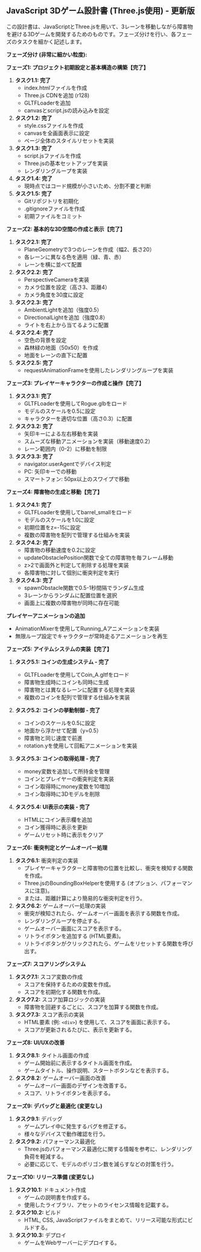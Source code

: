 ## JavaScript 3Dゲーム設計書 (Three.js使用) - 更新版

この設計書は、JavaScriptとThree.jsを用いて、3レーンを移動しながら障害物を避ける3Dゲームを開発するためのものです。フェーズ分けを行い、各フェーズのタスクを細かく記述します。

**フェーズ分け (非常に細かい粒度):**

**フェーズ1: プロジェクト初期設定と基本構造の構築【完了】**

1.  **タスク1.1: 完了**
    *   index.htmlファイルを作成
    *   Three.js CDNを追加 (r128)
    *   GLTFLoaderを追加
    *   canvasとscript.jsの読み込みを設定
2.  **タスク1.2: 完了**
    *   style.cssファイルを作成
    *   canvasを全画面表示に設定
    *   ページ全体のスタイルリセットを実装
3.  **タスク1.3: 完了**
    *   script.jsファイルを作成
    *   Three.jsの基本セットアップを実装
    *   レンダリングループを実装
4.  **タスク1.4: 完了**
    *   現時点ではコード規模が小さいため、分割不要と判断
5.  **タスク1.5: 完了**
    *   Gitリポジトリを初期化
    *   .gitignoreファイルを作成
    *   初期ファイルをコミット

**フェーズ2: 基本的な3D空間の作成と表示【完了】**

1.  **タスク2.1: 完了**
    *   PlaneGeometryで3つのレーンを作成（幅2、長さ20）
    *   各レーンに異なる色を適用（緑、青、赤）
    *   レーンを横に並べて配置
2.  **タスク2.2: 完了**
    *   PerspectiveCameraを実装
    *   カメラ位置を設定（高さ3、距離4）
    *   カメラ角度を30度に設定
3.  **タスク2.3: 完了**
    *   AmbientLightを追加（強度0.5）
    *   DirectionalLightを追加（強度0.8）
    *   ライトを右上から当てるように配置
4.  **タスク2.4: 完了**
    *   空色の背景を設定
    *   森林緑の地面（50x50）を作成
    *   地面をレーンの直下に配置
5.  **タスク2.5: 完了**
    *   requestAnimationFrameを使用したレンダリングループを実装

**フェーズ3: プレイヤーキャラクターの作成と操作【完了】**

1.  **タスク3.1: 完了**
    *   GLTFLoaderを使用してRogue.glbをロード
    *   モデルのスケールを0.5に設定
    *   キャラクターを適切な位置（高さ0.3）に配置
2.  **タスク3.2: 完了**
    *   矢印キーによる左右移動を実装
    *   スムーズな移動アニメーションを実装（移動速度0.2）
    *   レーン範囲内（0-2）に移動を制限
3.  **タスク3.3: 完了**
    *   navigator.userAgentでデバイス判定
    *   PC: 矢印キーでの移動
    *   スマートフォン: 50px以上のスワイプで移動

**フェーズ4: 障害物の生成と移動【完了】**

1.  **タスク4.1: 完了**
    *   GLTFLoaderを使用してbarrel_smallをロード
    *   モデルのスケールを1.0に設定
    *   初期位置をz=-15に設定
    *   複数の障害物を配列で管理する仕組みを実装
2.  **タスク4.2: 完了**
    *   障害物の移動速度を0.2に設定
    *   updateObstaclePosition関数で全ての障害物を毎フレーム移動
    *   z>2で画面外と判定して削除する処理を実装
    *   各障害物に対して個別に衝突判定を実行
3.  **タスク4.3: 完了**
    *   spawnObstacle関数で0.5-1秒間隔でランダム生成
    *   3レーンからランダムに配置位置を選択
    *   画面上に複数の障害物が同時に存在可能

**プレイヤーアニメーションの追加**
* AnimationMixerを使用してRunning_Aアニメーションを実装
* 無限ループ設定でキャラクターが常時走るアニメーションを再生

**フェーズ5: アイテムシステムの実装【完了】**

1.  **タスク5.1: コインの生成システム - 完了**
    *   GLTFLoaderを使用してCoin_A.gltfをロード
    *   障害物生成時にコインも同時に生成
    *   障害物とは異なるレーンに配置する処理を実装
    *   複数のコインを配列で管理する仕組みを実装

2.  **タスク5.2: コインの挙動制御 - 完了**
    *   コインのスケールを0.5に設定
    *   地面から浮かせて配置（y=0.5）
    *   障害物と同じ速度で前進
    *   rotation.yを使用して回転アニメーションを実装

3.  **タスク5.3: コインの取得処理 - 完了**
    *   money変数を追加して所持金を管理
    *   コインとプレイヤーの衝突判定を実装
    *   コイン取得時にmoney変数を10増加
    *   コイン取得時に3Dモデルを削除

4.  **タスク5.4: UI表示の実装 - 完了**
    *   HTMLにコイン表示欄を追加
    *   コイン獲得時に表示を更新
    *   ゲームリセット時に表示をクリア

**フェーズ6: 衝突判定とゲームオーバー処理**

1.  **タスク6.1:** 衝突判定の実装
    *   プレイヤーキャラクターと障害物の位置を比較し、衝突を検知する関数を作成。
    *   Three.jsのBoundingBoxHelperを使用する (オプション、パフォーマンスに注意)。
    *   または、距離計算により簡易的な衝突判定を行う。
2.  **タスク6.2:** ゲームオーバー処理の実装
    *   衝突が検知されたら、ゲームオーバー画面を表示する関数を作成。
    *   レンダリングループを停止する。
    *   ゲームオーバー画面にスコアを表示する。
    *   リトライボタンを追加する (HTML要素)。
    *   リトライボタンがクリックされたら、ゲームをリセットする関数を呼び出す。

**フェーズ7: スコアリングシステム**

1.  **タスク7.1:** スコア変数の作成
    *   スコアを保持するための変数を作成。
    *   スコアを初期化する関数を作成。
2.  **タスク7.2:** スコア加算ロジックの実装
    *   障害物を回避するごとに、スコアを加算する関数を作成。
3.  **タスク7.3:** スコア表示の実装
    *   HTML要素 (例: `<div>`) を使用して、スコアを画面に表示する。
    *   スコアが更新されるたびに、表示を更新する。

**フェーズ8: UI/UXの改善**

1.  **タスク8.1:** タイトル画面の作成
    *   ゲーム開始前に表示するタイトル画面を作成。
    *   ゲームタイトル、操作説明、スタートボタンなどを表示する。
2.  **タスク8.2:** ゲームオーバー画面の改善
    *   ゲームオーバー画面のデザインを改善する。
    *   スコア、リトライボタンを表示する。

**フェーズ9: デバッグと最適化 (変更なし)**

1.  **タスク9.1:** デバッグ
    *   ゲームプレイ中に発生するバグを修正する。
    *   様々なデバイスで動作確認を行う。
2.  **タスク9.2:** パフォーマンス最適化
    *   Three.jsのパフォーマンス最適化に関する情報を参考に、レンダリング負荷を軽減する。
    *   必要に応じて、モデルのポリゴン数を減らすなどの対策を行う。

**フェーズ10: リリース準備 (変更なし)**

1.  **タスク10.1:** ドキュメント作成
    *   ゲームの説明書を作成する。
    *   使用したライブラリ、アセットのライセンス情報を記載する。
2.  **タスク10.2:** ビルド
    *   HTML, CSS, JavaScriptファイルをまとめて、リリース可能な形式にビルドする。
3.  **タスク10.3:** デプロイ
    *   ゲームをWebサーバーにデプロイする。
